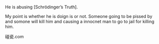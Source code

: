 He is abusing [Schrödinger’s Truth].

My point is whether he is doign is or not. Someone going to be pissed by and somone will kill him and causing a innocnet man to go to jail for killing him.

碰瓷.com
